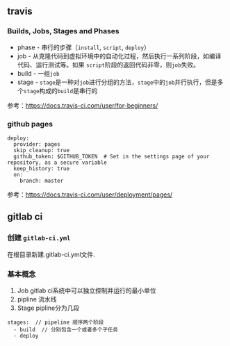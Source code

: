 ## travis
### Builds, Jobs, Stages and Phases

* phase - 串行的步骤（`install`, `script`, `deploy`）
* job - 从克隆代码到虚拟环境中的自动化过程，然后执行一系列阶段，如编译代码、运行测试等。如果 `script`阶段的返回代码非零，则`job`失败。
* build - 一组`job`
* stage - `stage`是一种对`job`进行分组的方法，`stage`中的`job`并行执行，但是多个`stage`构成的`build`是串行的


参考：https://docs.travis-ci.com/user/for-beginners/

### github pages
```
deploy:
  provider: pages
  skip_cleanup: true
  github_token: $GITHUB_TOKEN  # Set in the settings page of your repository, as a secure variable
  keep_history: true
  on:
    branch: master
```
参考：https://docs.travis-ci.com/user/deployment/pages/

## gitlab ci
### 创建 `gitlab-ci.yml`
在根目录新建.gitlab-ci.yml文件.
### 基本概念
1. Job
   gitlab ci系统中可以独立控制并运行的最小单位
2. pipline
   流水线
3. Stage
   pipline分为几段

```
stages:  // pipeline 顺序两个阶段
  - build  // 分别包含一个或者多个子任务
  - deploy
```
